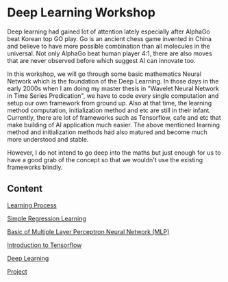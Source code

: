 # Deep Learning Workshop

Deep learning had gained lot of attention lately especially after AlphaGo beat Korean top GO play. Go is an ancient chess game invented in China and believe to have more possible combination than all molecules in the universal. Not only AlphaGo beat human player 4:1, there are also moves that are never observed before which suggest AI can innovate too. 

In this workshop, we will go through some basic mathematics Neural Network which is the foundation of the Deep Learning. In those days in the early 2000s when I am doing my master thesis in "Wavelet Neural Network in Time Series Predication", we have to code every single computation and setup our own framework from ground up. Also at that time, the learning method computation, initialization method and etc are still in their infant. Currently, there are lot of frameworks such as Tensorflow, cafe and etc that make building of AI application much easier. The above mentioned learning method and initialization methods had also matured and become much more understood and stable.

However, I do not intend to go deep into the maths but just enough for us to have a good grab of the concept so that we wouldn't use the existing frameworks blindly.

## Content

[Learning  Process](Learningprocess.md)

[Simple Regression Learning]()

[Basic of Multiple Layer Perceptron  Neural Network (MLP)]()

[Introduction to Tensorflow](tensorflow.md)

[Deep Learning]()

[Project]()



